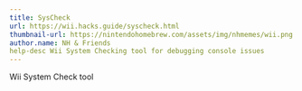 ```yaml
---
title: SysCheck
url: https://wii.hacks.guide/syscheck.html
thumbnail-url: https://nintendohomebrew.com/assets/img/nhmemes/wii.png
author.name: NH & Friends
help-desc Wii System Checking tool for debugging console issues
---
```


Wii System Check tool
